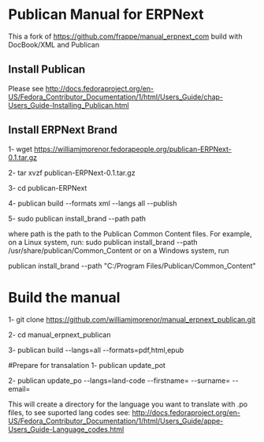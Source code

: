 # Publican Manual for ERPNext
This a fork of https://github.com/frappe/manual_erpnext_com build with DocBook/XML and Publican

## Install Publican
Please see http://docs.fedoraproject.org/en-US/Fedora_Contributor_Documentation/1/html/Users_Guide/chap-Users_Guide-Installing_Publican.html

## Install ERPNext Brand
1- wget https://williamjmorenor.fedorapeople.org/publican-ERPNext-0.1.tar.gz

2- tar xvzf publican-ERPNext-0.1.tar.gz

3- cd publican-ERPNext

4- publican build --formats xml --langs all --publish

5- sudo publican install_brand --path path

where path is the path to the Publican Common Content files. For example, on a Linux system, run:
sudo publican install_brand --path /usr/share/publican/Common_Content
or on a Windows system, run

publican install_brand --path "C:/Program Files/Publican/Common_Content"

# Build the manual
1- git clone https://github.com/williamjmorenor/manual_erpnext_publican.git

2- cd manual_erpnext_publican

3- publican build --langs=all --formats=pdf,html,epub

#Prepare for transalation
1- publican update_pot

2- publican update_po --langs=land-code --firstname= --surname= --email=

This will create a directory for the language you want to translate with .po files, to see suported lang codes see: http://docs.fedoraproject.org/en-US/Fedora_Contributor_Documentation/1/html/Users_Guide/appe-Users_Guide-Language_codes.html
